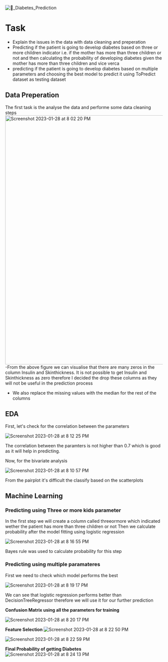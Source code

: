 ![🏥_Diabetes_Prediction](https://user-images.githubusercontent.com/67644483/215288160-0703eb4e-e009-4dd8-9710-0c33ce109d74.png)

# Task
- Explain the issues in the data with data cleaning and preperation
- Predicting if the patient is going to develop diabetes based on three or more children indicator i.e. if the mother has more than three children or not and then calculating the probability of developing diabetes given the mother has more than three children and vice verca
- predicting if the patient is going to develop diabetes based on multiple parameters and choosing the best model to predict it using ToPredict dataset as testing dataset

## Data Preperation
The first task is the analyse the data and performe some data cleaning steps 
<img width="793" alt="Screenshot 2023-01-28 at 8 02 20 PM" src="https://user-images.githubusercontent.com/67644483/215288372-d780a6b0-69f0-4e13-b617-78277443d413.png">
-From the above figure we can visualise that there are many zeros in the column Insulin and Skinthickness. It is not possible to get Insulin and Skinthickness as zero therefore I decided the drop these columns as they will not be useful in the prediction process
- We also replace the missing values with the median for the rest of the columns 

## EDA 
First, let's check for the correlation between the parameters 

![Screenshot 2023-01-28 at 8 12 25 PM](https://user-images.githubusercontent.com/67644483/215288770-b1cec56c-71e0-418e-85e8-6b679e8b52de.png)

The correlation between the paramters is not higher than 0.7 which is good as it will help in predicting.

Now, for the bivariate analysis

![Screenshot 2023-01-28 at 8 10 57 PM](https://user-images.githubusercontent.com/67644483/215288733-b0c89c2c-c31d-41a5-9e12-df2b3c093557.png)

From the pairplot it's difficult the classify based on the scatterplots

## Machine Learning

### Predicting using Three or more kids parameter
In the first step we will create a column called threeormore which indicated wether the patient has more than three children or not 
Then we calculate probability after the model fitting using logistic regression 

![Screenshot 2023-01-28 at 8 16 55 PM](https://user-images.githubusercontent.com/67644483/215288927-2fdaac45-1708-44e9-96bd-8b5f7b13cce9.png)

Bayes rule was used to calculate probability for this step

### Predicting using multiple paramateres
First we need to check which model performs the best 

![Screenshot 2023-01-28 at 8 19 17 PM](https://user-images.githubusercontent.com/67644483/215289018-ec5d0a34-cae3-4998-94aa-2559ef90eb53.png)

We can see that logistic regression performs better than DecisionTreeRegressor therefore we will use it for our further prediction


**Confusion Matrix using all the parameters for training**

![Screenshot 2023-01-28 at 8 20 17 PM](https://user-images.githubusercontent.com/67644483/215289098-19851516-1ad5-4524-85d9-74b4e4188db3.png)


**Feature Selection**
![Screenshot 2023-01-28 at 8 22 50 PM](https://user-images.githubusercontent.com/67644483/215289185-65741894-f9a7-46b9-a1a8-9d8c86b53cd5.png)

![Screenshot 2023-01-28 at 8 22 59 PM](https://user-images.githubusercontent.com/67644483/215289191-e07b1f28-df2e-47c6-9d4b-f3a96f47d3d5.png)


**Final Probability of getting Diabetes**
![Screenshot 2023-01-28 at 8 24 13 PM](https://user-images.githubusercontent.com/67644483/215289251-378dc60e-bdd1-44ff-8f77-6c53efaa6864.png)



